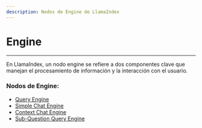 ```yaml
---
description: Nodos de Engine de LlamaIndex
---
```


# Engine

***

En LlamaIndex, un nodo engine se refiere a dos componentes clave que manejan el procesamiento de información y la interacción con el usuario.

### Nodos de Engine:

* [Query Engine](query-engine.md)
* [Simple Chat Engine](simple-chat-engine.md)
* [Context Chat Engine](context-chat-engine.md)
* [Sub-Question Query Engine](sub-question-query-engine.md)
